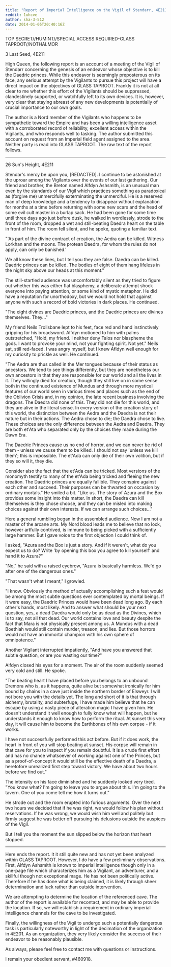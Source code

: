 ```yaml
---
title: "Report of Imperial Intelligence on the Vigil of Stendarr, 4E211."
reddit: 1uhcve
author: sha-3-512
date: 2014-01-05T20:40:16Z
---
```


TOP SECRET//HUMINT//SPECIAL ACCESS REQUIRED-GLASS TAPROOT//NOTHALMOR

3 Last Seed, 4E211

High Queen, the following report is an account of a meeting of the Vigil of Stendarr concerning the genesis of an endeavor whose objective is to kill the Daedric princes. While this endeavor is seemingly preposterous on its face, any serious attempt by the Vigilants to pursue this project will have a direct impact on the objectives of GLASS TAPROOT. Frankly it is not at all clear to me whether this effort of the Vigilants should be suppressed, clandestinely supported, or watchfully left to its own devices. It is, however, very clear that staying abreast of any new developments is potentially of crucial importance to our own goals.

The author is a Nord member of the Vigilants who happens to be sympathetic toward the Empire and has been a willing intelligence asset with a corroborated record of reliability, excellent access within the Vigilants, and who responds well to tasking. The author submitted this account on request from an Imperial field agent assigned to the area. Neither party is read into GLASS TAPROOT. The raw text of the report follows.

-----
26 Sun's Height, 4E211

Stendar's mercy be upon you, [REDACTED]. I continue to be astonished at the uproar among the Vigilants over the events of our last gathering. Our friend and brother, the Breton named Alfdyn Ashsmith, is an unusual man even by the standards of our Vigil which practices something as paradoxical as (forgive me) unmercifully exterminating the unmerciful. He is a reserved man of deep knowledge and a tendency to disappear without explanation for months at a time before returning with some new scars and the head of some evil cult master in a burlap sack. He had been gone for some time until three days ago just before dusk, he walked in wordlessly, strode to the front of the room, dropped a wet and still-beating Daedra heart on the table in front of him. The room fell silent, and he spoke, quoting a familiar text.

"'As part of the divine contract of creation, the Aedra can be killed. Witness Lorkhan and the moons. The protean Daedra, for whom the rules do not apply, can only be banished.' 

We all know these lines, but I tell you they are false. Daedra can be killed. Daedric princes can be killed. The bodies of eight of them hang lifeless in the night sky above our heads at this moment."

The still-startled audience was uncomfortably silent as they tried to figure out whether this was either flat blasphemy, a deliberate attempt shock everyone into paying attention, or some kind of mystic metaphor. He did have a reputation for unorthodoxy, but we would not hold that against anyone with such a record of bold victories in dark places. He continued.

"The eight divines are Daedric princes, and the Daedric princes are divines themselves. They..." 

My friend Neils Trollsbane lept to his feet, face red and hand instinctively gripping for his broadsword. Alfdyn motioned to him with palms outstretched, "Hold, my friend. I neither deny Talos nor blaspheme the gods. I want to provoke your mind, not your fighting spirit. Not yet." Neils sat, still red-faced. I was angry myself, but I knew Afldyn well enough for my curiosity to prickle as well. He continued.

"The Aedra are thus called in the Mer tongues because of their status as ancestors. We tend to see things differently, but they are nonetheless our own ancestors in that they are responsible for our world and all the lives in it. They willingly died for creation, though they still live on in some sense both in the continued existence of Mundus and through more mystical features of our world seen in various times and places such as the end of the Oblivion Crisis and, in my opinion, the late recent business involving the dragons. The Daedra did none of this. They did not die for this world, and they are alive in the literal sense. In every version of the creation story of this world, the distinction between the Aedra and the Daedra is not their nature but in their actions. The Aedra chose to die; the Daedra chose to live. These choices are the only difference between the Aedra and Daedra. They are both et'Ata who separated only by the choices they made during the Dawn Era.

The Daedric Princes cause us no end of horror, and we can never be rid of them - unless we cause them to be killed. I should not say 'unless we kill them'; this is impossible. The et'Ada can only die of their own volition, but if they so will it, they die. 

Consider also the fact that the et'Ada can be tricked. Most versions of the monomyth testify to many of the et'Ada being tricked and fleeing the new creation. The Daedric princes are equally fallible. They conspire against each other and succeed. Their purposes can be thwarted on occasion by ordinary mortals." He smiled a bit. "Like us. The story of Azura and the Box provides some insight into this matter. In short, the Daedra can kill themselves is they chose choose, and they can be misled into making choices against their own interests. If we can arrange such choices..."

Here a general rumbling began in the assembled audience. Now I am not a master of the arcane arts. My Nord blood leads me to believe that no lock, however artfully contrived, is immune to being picked with a sufficiently large hammer. But I gave voice to the first objection I could think of. 

I asked, "Azura and the Box is just a story. And if it weren't, what do you expect us to do? Write 'by opening this box you agree to kill yourself' and hand it to Azura?"

"No," he said with a raised eyebrow, "Azura is basically harmless. We'd go after one of the dangerous ones."

"That wasn't what I meant," I growled.

"I know. Obviously the method of actually accomplishing such a feat would be among the most subtle questions ever contemplated by mortal beings. If it were easy, the Daedric Princes would have been dead long ago. By each other's hands, most likely. And to answer what should be your next question, yes, a dead Daedra would only be as dead as the Divines, which is to say, not all that dead. Our world contains love and beauty despite the fact that Mara is not physically present among us. A Mundus with a dead Boethiah would still contain murder, treason, and lies. But those horrors would not have an immortal champion with his own sphere of omnipotence."

Another Vigilant interrupted impatiently, "And have you answered that subtle question, or are you wasting our time?"

Alfdyn closed his eyes for a moment. The air of the room suddenly seemed very cold and still. He spoke.

"The beating heart I have placed before you belongs to an unbound Dremora who is, as it happens, quite alive but somewhat ironically for him bound by chains in a cave just inside the northern border of Elsweyr. I will not bore you with the details yet. The long and short of it is that through alchemy, brutality, and subterfuge, I have made him believe that he can escape by using a nasty piece of alteration magic I have given him. He doesn't understand it well enough to fully know what will happen, but he understands it enough to know how to perform the ritual. At sunset this very day, it will cause him to become the Earthbones of his own corpse - if it works. 

I have not successfully performed this act before. But if it does work, the heart in front of you will stop beating at sunset. His corpse will remain in that cave for you to inspect if you remain doubtful. It is a crude first effort and has no chance whatsoever of working against one of the Princes, but as a proof-of-concept it would still be the effective death of a Daedra, a heretofore unrealized first step toward victory. We have about two hours before we find out."

The intensity on his face diminished and he suddenly looked very tired. "You know what? I'm going to leave you to argue about this. I'm going to the tavern. One of you come tell me how it turns out."

He strode out and the room erupted into furious arguments. Over the next two hours we decided that if he was right, we would follow his plan without reservations. If he was wrong, we would wish him well and politely but firmly suggest he was better off pursuing his delusions outside the auspices of the Vigil.

But I tell you the moment the sun slipped below the horizon that heart stopped.

-----

Here ends the report. It it still quite new and has not yet been analyzed within GLASS TAPROOT. However, I do have a few preliminary observations. First, Alfdyn Ashsmith is known to imperial intelligence though only in a one-page file which characterizes him as a Vigilant, an adventurer, and a skillful though not exceptional mage. He has not been politically active. Therefore if he has done what is being claimed, it is likely through sheer determination and luck rather than outside intervention. 

We are attempting to determine the location of the referenced cave. The author of the report is available for recontact, and may be able to provide the location. If so, we will establish a requirement in ordinary imperial intelligence channels for the cave to be investigated.

Finally, the willingness of the Vigil to undergo such a potentially dangerous task is particularly noteworthy in light of the decimation of the organization in 4E201. As an organization, they very likely consider the success of their endeavor to be reasonably plausible.

As always, please feel free to contact me with questions or instructions. 

I remain your obedient servant, 
    #460918.
